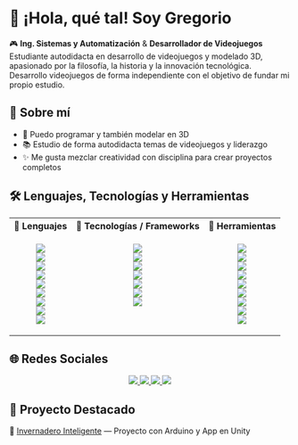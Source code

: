# 👋 ¡Hola, qué tal! Soy Gregorio  

🎮 **Ing. Sistemas y Automatización** & **Desarrollador de Videojuegos**  
Estudiante autodidacta en desarrollo de videojuegos y modelado 3D, apasionado por la filosofía, la historia y la innovación tecnológica. Desarrollo videojuegos de forma independiente con el objetivo de fundar mi propio estudio.

## 🚀 Sobre mí  
- 🎨 Puedo programar y también modelar en 3D  
- 📚 Estudio de forma autodidacta temas de videojuegos y liderazgo  
- ✨ Me gusta mezclar creatividad con disciplina para crear proyectos completos  

## 🛠️ Lenguajes, Tecnologías y Herramientas  

<div align="center">

<table>
<tr>
<th>🔹 Lenguajes</th>
<th>🔹 Tecnologías / Frameworks</th>
<th>🔹 Herramientas</th>
</tr>

<tr>
<td align="center" valign="top">

<img src="https://img.shields.io/badge/C-00599C?style=for-the-badge&logo=c&logoColor=white" /><br>
<img src="https://img.shields.io/badge/C%2B%2B-00599C?style=for-the-badge&logo=c%2B%2B&logoColor=white" /><br>
<img src="https://img.shields.io/badge/C%23-239120?style=for-the-badge&logo=.net&logoColor=white" /><br>
<img src="https://img.shields.io/badge/Python-3776AB?style=for-the-badge&logo=python&logoColor=white" /><br>
<img src="https://img.shields.io/badge/JavaScript-F7DF1E?style=for-the-badge&logo=javascript&logoColor=black" /><br>
<img src="https://img.shields.io/badge/Kotlin-7F52FF?style=for-the-badge&logo=kotlin&logoColor=white" /><br>
<img src="https://img.shields.io/badge/HTML5-E34F26?style=for-the-badge&logo=html5&logoColor=white" /><br>
<img src="https://img.shields.io/badge/CSS3-1572B6?style=for-the-badge&logo=CSS3&logoColor=white" /><br>
<img src="https://img.shields.io/badge/PHP-777BB4?style=for-the-badge&logo=php&logoColor=white" />

</td>

<td align="center" valign="top">

<img src="https://img.shields.io/badge/Unity-100000?style=for-the-badge&logo=unity&logoColor=white" /><br>
<img src="https://img.shields.io/badge/Godot-478CBF?style=for-the-badge&logo=godot-engine&logoColor=white" /><br>
<img src="https://img.shields.io/badge/GameMaker%20Studio%202-1F6F8B?style=for-the-badge&logo=gamemaker&logoColor=white" /><br>
<img src="https://img.shields.io/badge/Blender-F5792A?style=for-the-badge&logo=blender&logoColor=white" /><br>
<img src="https://img.shields.io/badge/Arduino-00979D?style=for-the-badge&logo=arduino&logoColor=white" /><br>
<img src="https://img.shields.io/badge/Android%20Studio-3DDC84?style=for-the-badge&logo=android-studio&logoColor=white" /><br>
<img src="https://img.shields.io/badge/React-61DAFB?style=for-the-badge&logo=react&logoColor=black" />

</td>

<td align="center" valign="top">

<img src="https://img.shields.io/badge/Git-F05032?style=for-the-badge&logo=git&logoColor=white" /><br>
<img src="https://img.shields.io/badge/Photoshop-31A8FF?style=for-the-badge&logo=adobe-photoshop&logoColor=white" /><br>
<img src="https://img.shields.io/badge/Krita-3BABFF?style=for-the-badge&logo=krita&logoColor=white" /><br>
<img src="https://img.shields.io/badge/Audacity-0000CC?style=for-the-badge&logo=audacity&logoColor=white" /><br>
<img src="https://img.shields.io/badge/Krita-3BABFF?style=for-the-badge&logo=krita&logoColor=white" /><br>
<img src="https://img.shields.io/badge/MagicaVoxel-2E8B57?style=for-the-badge&logoColor=white" /><br>
<img src="https://img.shields.io/badge/Aseprite-7D929E?style=for-the-badge&logoColor=white" /><br>
<img src="https://img.shields.io/badge/Notion-000000?style=for-the-badge&logo=notion&logoColor=white" /><br>
<img src="https://img.shields.io/badge/Obsidian-483699?style=for-the-badge&logo=obsidian&logoColor=white" />

</td>
</tr>
</table>

</div>

## 🌐 Redes Sociales  
<p align="center">
  <a href="https://www.linkedin.com/in/gregorio-almazan" target="_blank">
    <img src="https://img.shields.io/badge/LinkedIn-0A66C2?style=for-the-badge&logo=linkedin&logoColor=white"/>
  </a>
  <a href="https://x.com/GrAlmazan" target="_blank">
    <img src="https://img.shields.io/badge/Twitter-1DA1F2?style=for-the-badge&logo=twitter&logoColor=white"/>
  </a>
  <a href="https://www.youtube.com/@GrAlmazan" target="_blank">
    <img src="https://img.shields.io/badge/YouTube-FF0000?style=for-the-badge&logo=youtube&logoColor=white"/>
  </a>
  <a href="https://www.instagram.com/gralmazan/" target="_blank">
    <img src="https://img.shields.io/badge/Instagram-E4405F?style=for-the-badge&logo=instagram&logoColor=white"/>
  </a>
</p>

## 📂 Proyecto Destacado  
🔹 [Invernadero Inteligente](https://github.com/GrAlmazan/Proyecto-GreenLife) — Proyecto con Arduino y App en Unity  
